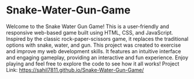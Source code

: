# Snake-Water-Gun-Game
Welcome to the Snake Water Gun Game! This is a user-friendly and responsive web-based game built using HTML, CSS, and JavaScript. Inspired by the classic rock-paper-scissors game, it replaces the traditional options with snake, water, and gun.
This project was created to exercise and improve my web development skills. It features an intuitive interface and engaging gameplay, providing an interactive and fun experience. Enjoy playing and feel free to explore the code to see how it all works!
Project Link: https://sahil7811.github.io/Snake-Water-Gun-Game/
